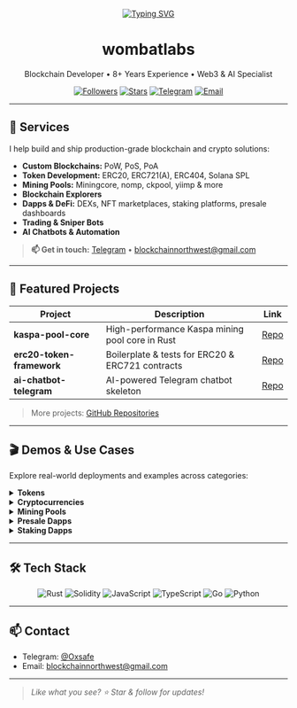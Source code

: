 <p align="center">
  <a href="https://github.com/wombatlabs">
    <img src="https://readme-typing-svg.herokuapp.com?font=Montserrat&weight=800&size=45&pause=1000&color=D4AF37&center=true&vCenter=false&width=650&height=100&lines=Senior+Blockchain+Dev;8%2B+Years+of+Experience;Web3+Expert;AI+Expert" alt="Typing SVG" />
  </a>
</p>

<h1 align="center">wombatlabs</h1>
<p align="center">Blockchain Developer • 8+ Years Experience • Web3 &amp; AI Specialist</p>

<p align="center">
  <a href="https://github.com/wombatlabs?tab=followers"><img src="https://img.shields.io/github/followers/wombatlabs?label=Followers" alt="Followers" /></a>
  <a href="https://github.com/wombatlabs?tab=stars"><img src="https://img.shields.io/github/stars/wombatlabs?label=Stars" alt="Stars" /></a>
  <a href="https://t.me/Oxsafe"><img src="https://img.shields.io/badge/Telegram-Chat-2CA5E0?logo=telegram" alt="Telegram" /></a>
  <a href="mailto:blockchainnorthwest@gmail.com"><img src="https://img.shields.io/badge/Email-Contact-D14836?logo=gmail" alt="Email" /></a>
</p>

---

## 🚀 Services

I help build and ship production-grade blockchain and crypto solutions:

- **Custom Blockchains:** PoW, PoS, PoA
- **Token Development:** ERC20, ERC721(A), ERC404, Solana SPL
- **Mining Pools:** Miningcore, nomp, ckpool, yiimp &amp; more
- **Blockchain Explorers**
- **Dapps &amp; DeFi:** DEXs, NFT marketplaces, staking platforms, presale dashboards
- **Trading &amp; Sniper Bots**
- **AI Chatbots &amp; Automation**

> **📫 Get in touch:** [Telegram](https://t.me/Oxsafe) • blockchainnorthwest@gmail.com

---

## 📂 Featured Projects

| Project                 | Description                                     | Link                                                       |
|-------------------------|-------------------------------------------------|------------------------------------------------------------|
| **kaspa-pool-core**     | High-performance Kaspa mining pool core in Rust | [Repo](https://github.com/wombatlabs/kaspa-pool-core)      |
| **erc20-token-framework** | Boilerplate & tests for ERC20 & ERC721 contracts | [Repo](https://github.com/wombatlabs/erc20-token-framework) |
| **ai-chatbot-telegram** | AI-powered Telegram chatbot skeleton            | [Repo](https://github.com/wombatlabs/ai-chatbot-telegram)  |

> More projects: [GitHub Repositories](https://github.com/wombatlabs?tab=repositories)

---

## 🎬 Demos & Use Cases

Explore real-world deployments and examples across categories:

<details>
<summary><strong>Tokens</strong></summary>

| Name                 | Description                                       | Link                                                      |
|----------------------|---------------------------------------------------|-----------------------------------------------------------|
| RocketETH            | Meme coin on BSC that did 1057× returns           | https://rocketh.netlify.app/                              |
| This Is Fine         | BSC Memecoin based on "This is fine" meme        | [Bscscan](https://bscscan.com/token/0x075c4d3cefba974b4fd9cd4217e88c87eb707e80) |
| MegaX                | Deflationary token on Binance Smart Chain         | https://megax.netlify.app/                                |
| UltraX               | Deflationary rewards token on Binance Smart Chain | https://ultrax.netlify.app/                               |
| EtherCake            | Dual rewards token on Binance Smart Chain         | https://ethercake.netlify.app/                            |
| Busd Kitty           | Rewards token on Binance Smart Chain              | https://busdkitty.netlify.app/                            |
| Dogetopia            | Rewards token on Dogechain                        | https://dogetopiaworld.netlify.app/                       |
| Make It Out          | Presale token for horror video game               | https://makeitout.io/                                     |
| R&L Coin             | Rewards token on Binance Smart Chain              | https://rl-coin.netlify.app/                              |
| Beliswap             | DEX Governance token on Binance Smart Chain       | https://beliswap-website.netlify.app/                     |
| Renewable Energy Mining | Token for crypto mining sector                  | https://rem-ico.com/                                      |
| Bitcoin Africa       | BTC rewards token on BSC                          | [Bscscan](https://bscscan.com/token/0x5406a5Acf6d7330bf780b0Dc7fa2F6ef8E2807ed) |
| Ethereum Africa      | ETH rewards token on BSC                          | [Basescan](https://basescan.org/token/0x1F5CEaB0e64B61B656d45D470085Af13dC15E12d) |
| Baby Omnom           | Rewards token on Dogechain                        | [Explorer](https://explorer.dogechain.dog/address/0xeeb141Df490d9CC255DbaB4E233af4aCa9744E23) |
| True Money Finance   | Titano fork on Binance Smart Chain                | https://truemoney.finance/                                |
| Carter Token         | Rewards token on Binance Smart Chain              | [Bscscan](https://bscscan.com/token/0x2aA2c24d48670e04a10Db3D3744153fB6f346529) |
| Defacto              | Token on Ethereum                                 | [Etherscan](https://etherscan.io/token/0x0cb5e8d11e1b57feecf846335d99ed8267e60098) |
| ARCHETYPALX          | Token on Ethereum                                 | [Etherscan](https://etherscan.io/token/0x9d517e0c9b3579c04fa35ef255bfcffe0f0dd414) |
</details>

<details>
<summary><strong>Cryptocurrencies</strong></summary>

| Name                 | Description                                           | Link                                     |
|----------------------|-------------------------------------------------------|------------------------------------------|
| Waglayla             | Custom algo (Walahash) Kaspa fork memecoin            | https://waglayla.com/                    |
| Nexis Network        | Lightning fast, scalable, EVM capable blockchain      | https://nexis.network/                   |
| MeowCoin             | Kawpow-based crypto for the animal sector             | https://www.mewccrypto.com/              |
| Coinsec              | Kaspa fork                                           | https://coinsec.network/                 |
| CmusicAI             | Music industry blockchain project                     | https://cmusic.ai/                       |
| XenixChain           | Community-based crypto aiming to rival Bitcoin        | https://xenixchain.com/                  |
| RAIA Network         | Blockchain for AI applications                        | https://www.raianetwork.xyz/             |
| Bitcoin Luminary     | Bitcoin-based crypto with fast transactions           | https://bitcoinluminary.com/             |
| Satoshi Coin         | Efficient, faster Bitcoin alternative                 | https://satoshicoin.network/             |
| Universal Unit Coin  | PoW, EVM compatible, fast & cheap                     | https://universalunitcoin.com/           |
| AgroCoin             | Blockchain for agriculture commodities                | https://agrocoin.store/                  |
| Egoncoin             | ePoS, EVM compatible, fast & cheap                    | https://egoncoin.com/                    |
| Wagyucoin            | Dogecoin competitor with a love for steak             | https://wagyucoin.io/                    |
| Qwertycoin           | Community-based privacy coin                          | https://qwertycoin.org/                  |
</details>

<details>
<summary><strong>Mining Pools</strong></summary>

| Name                  | Description                                       | Link                                               |
|-----------------------|---------------------------------------------------|----------------------------------------------------|
| Sumo Hash             | Multicoin mining pool                             | https://sumohash.com/                              |
| CyberPool             | Multicoin mining pool                             | https://cyberpool.io/                              |
| CyberPool Merged      | Multicoin merged mining pool                      | https://merged.cyberpool.io/                       |
| BCH Solo              | Solo BCH pool                                     | https://pool.bchsolo.com/                          |
| Eazy Fox              | BCH mining pool                                   | https://bch.eazy-fox.io/                           |
| Sedra Pool            | Sedra mining pool                                 | https://sedrapool.com/                             |
| Bitcoin Luminary Pool | Bitcoin Luminary mining pool                      | https://pool.bitcoinluminary.com/                  |
| Hurricane Pool        | BTC & ETC pool                                    | https://hurricanepools.org/                       |
| KaspaMiners           | Kaspa mining pool                                 | https://kaspaminers.net/                          |
| HashPool              | Multi-coin pool (BTC, BCH, ETC & more)            | https://hashpool.live/                             |
| AsicMinersPool        | US-based multi-coin pool                          | https://pool.asicminerspool.com/                   |
| Poolbe                | Multi-coin pool (ETC, CLO, OCTA, ETHW & more)     | https://poolbe.eu/                                 |
</details>

<details>
<summary><strong>Presale Dapps</strong></summary>

| Name         | Description                                   | Link                                                     |
|--------------|-----------------------------------------------|----------------------------------------------------------|
| Cramble      | Presale for Cramble Casino (BSC)              | https://cramble-presale.netlify.app/                     |
| CBD Global   | Presale for CBD Global (BSC)                  | https://cbd-global-presale.netlify.app/                  |
| REM ICO      | Renewable energy mining presale (BSC)         | https://rem-ico.netlify.app/                             |
| Make It Out  | Horror game presale (BSC)                     | https://makeitout.io/                                    |
| DCPay        | Presale for DCPay crypto project (ETH)        | https://dcpay-presale.netlify.app/                      |
| Storme       | ETH presale for Storme                        | https://storme-presale.netlify.app/                     |
| Baby Fine    | BSC presale for Baby Fine                     | https://babyfine-presale.netlify.app/                   |
</details>

<details>
<summary><strong>Staking Dapps</strong></summary>

| Name                   | Description                                    | Link                                              |
|------------------------|------------------------------------------------|---------------------------------------------------|
| Storme Staking         | ETH staking platform for Storme                | https://storme-staking.netlify.app/               |
| MedCareCoin Staking    | ETH/BSC staking for MedCareCoin                | https://medcarecoin-staking-eth.netlify.app/      |
| Genolix DNA Innovation | ETH/BSC staking for Genolix DNA Innovation     | https://geno-staking-dapp.netlify.app/            |
| HOME                   | Solana token staking demo                      | https://solana-staking-demo.netlify.app/          |
| Save Bitcoin           | Save Bitcoin staking                           | https://save-bitcoin-staking.netlify.app/         |
| Dexo Staking           | Staking demo for Dexo                          | https://staking-demo-token.netlify.app/           |
</details>

---

## 🛠️ Tech Stack

<p align="center">
  <img src="https://img.shields.io/badge/Rust-ffffff.svg?logo=rust&logoColor=black" alt="Rust" />
  <img src="https://img.shields.io/badge/Solidity-000000.svg?logo=solidity" alt="Solidity" />
  <img src="https://img.shields.io/badge/JavaScript-F7DF1E.svg?logo=javascript&logoColor=black" alt="JavaScript" />
  <img src="https://img.shields.io/badge/TypeScript-007ACC.svg?logo=typescript&logoColor=white" alt="TypeScript" />
  <img src="https://img.shields.io/badge/Go-53caf9.svg?logo=go&logoColor=white" alt="Go" />
  <img src="https://img.shields.io/badge/Python-14354C.svg?logo=python&logoColor=white" alt="Python" />
</p>

---

## 📫 Contact

- Telegram: [@Oxsafe](https://t.me/Oxsafe)  
- Email: blockchainnorthwest@gmail.com  

---

> *Like what you see? ⭐️ Star &amp; follow for updates!*
